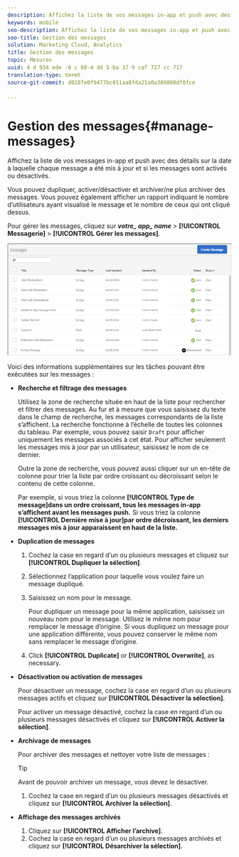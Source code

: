 ```yaml
---
description: Affichez la liste de vos messages in-app et push avec des informations relatives au moment où chaque message a été actualisé, ainsi que son statut (actif ou désactivé).
keywords: mobile
seo-description: Affichez la liste de vos messages in-app et push avec des informations relatives au moment où chaque message a été actualisé, ainsi que son statut (actif ou désactivé).
seo-title: Gestion des messages
solution: Marketing Cloud, Analytics
title: Gestion des messages
topic: Mesures
uuid: 4 d 934 ede -0 c 68-4 dd 5-ba 37-9 caf 727 cc 717
translation-type: tm+mt
source-git-commit: d028fe0f9477bc011aa8fda21a0a389808df0fce

---
```



# Gestion des messages{#manage-messages}

Affichez la liste de vos messages in-app et push avec des détails sur la date à laquelle chaque message a été mis à jour et si les messages sont activés ou désactivés.

Vous pouvez dupliquer, activer/désactiver et archiver/ne plus archiver des messages. Vous pouvez également afficher un rapport indiquant le nombre d’utilisateurs ayant visualisé le message et le nombre de ceux qui ont cliqué dessus.

Pour gérer les messages, cliquez sur ***votre_ app_ name*** &gt; **[!UICONTROL Messagerie]** &gt; **[!UICONTROL Gérer les messages]**.

![](assets/manage_messages.png)

Voici des informations supplémentaires sur les tâches pouvant être exécutées sur les messages :

* **Recherche et filtrage des messages**

   Utilisez la zone de recherche située en haut de la liste pour rechercher et filtrer des messages. Au fur et à mesure que vous saisissez du texte dans le champ de recherche, les messages correspondants de la liste s’affichent. La recherche fonctionne à l’échelle de toutes les colonnes du tableau. Par exemple, vous pouvez saisir `Draft` pour afficher uniquement les messages associés à cet état. Pour afficher seulement les messages mis à jour par un utilisateur, saisissez le nom de ce dernier.

   Outre la zone de recherche, vous pouvez aussi cliquer sur un en-tête de colonne pour trier la liste par ordre croissant ou décroissant selon le contenu de cette colonne.

   Par exemple, si vous triez la colonne **[!UICONTROL Type de message]dans un ordre croissant, tous les messages in-app s’affichent avant les messages push.** Si vous triez la colonne **[!UICONTROL Dernière mise à jour]par ordre décroissant, les derniers messages mis à jour apparaissent en haut de la liste.**

* **Duplication de messages**

   1. Cochez la case en regard d’un ou plusieurs messages et cliquez sur **[!UICONTROL Dupliquer la sélection]**.
   1. Sélectionnez l’application pour laquelle vous voulez faire un message dupliqué.
   1. Saisissez un nom pour le message.

      Pour dupliquer un message pour la même application, saisissez un nouveau nom pour le message. Utilisez le même nom pour remplacer le message d’origine. Si vous dupliquez un message pour une application différente, vous pouvez conserver le même nom sans remplacer le message d’origine.

   1. Click **[!UICONTROL Duplicate]** or **[!UICONTROL Overwrite]**, as necessary.

* **Désactivation ou activation de messages**

   Pour désactiver un message, cochez la case en regard d’un ou plusieurs messages actifs et cliquez sur **[!UICONTROL Désactiver la sélection]**.

   Pour activer un message désactivé, cochez la case en regard d’un ou plusieurs messages désactivés et cliquez sur **[!UICONTROL Activer la sélection]**.

* **Archivage de messages**

   Pour archiver des messages et nettoyer votre liste de messages :

   >[!TIP]
   >
   >Avant de pouvoir archiver un message, vous devez le désactiver.

   1. Cochez la case en regard d’un ou plusieurs messages désactivés et cliquez sur **[!UICONTROL Archiver la sélection]**.

* **Affichage des messages archivés**

   1. Cliquez sur **[!UICONTROL Afficher l’archive]**.
   1. Cochez la case en regard d’un ou plusieurs messages archivés et cliquez sur **[!UICONTROL Désarchiver la sélection]**.

